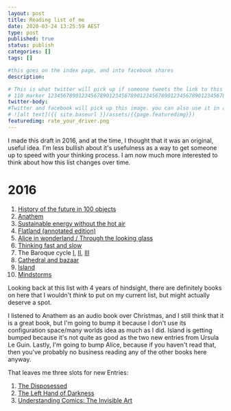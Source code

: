 ```yaml
---
layout: post
title: Reading list of me
date: 2020-03-24 13:25:59 AEST
type: post
published: true
status: publish
categories: []
tags: []

#this goes on the index page, and into facebook shares
description: 

# This is what twitter will pick up if someone tweets the link to this page 
# 110 marker 1234567890123456789012345678901234567890123456789012345678901234567890123456789012345678901234567890123456789
twitter-body:
#Twitter and facebook will pick up this image. you can also use it in a post with:
# ![alt text]({{ site.baseurl }}/assets/{{page.featuredimg}}) 
featuredimg: rate_your_driver.png
---
```

I made this draft in 2016, and at the time, I thought that it was an original, useful idea. I'm less bullish about it's usefulness as a way to get someone up to speed with your thinking process. I am now much more interested to think about how this list changes over time.

# 2016

1. [History of the future in 100 objects](https://www.amazon.com/History-Future-100-Objects/dp/0955181097/ref=sr_1_1)
1. [Anathem](https://www.amazon.com/Neal-Stephenson-Anathem-William-Morrow/dp/B0082MTVSU/ref=sr_1_2)
1. [Sustainable energy without the hot air](https://www.amazon.com/Sustainable-Energy-Without-Hot-Air-dp-0954452933/dp/0954452933/ref=mt_paperback)
1. [Flatland (annotated edition)](https://www.amazon.com/Stewart-Annotated-Flatland-annotated-Hardcover/dp/B00SB0ZKFQ/ref=sr_1_1)
1. [Alice in wonderland / Through the looking glass](https://www.amazon.com/Alice-Wonderland-Collection-Underground-Illustrated-ebook/dp/B01DWL6K6Q/ref=sr_1_4)
1. [Thinking fast and slow](https://www.amazon.com/Thinking-Fast-Slow-Daniel-Kahneman/dp/0374533555/ref=sr_1_1)
1. The Baroque cycle [I](https://www.amazon.com/Quicksilver-Baroque-Stephenson-Author-Paperback/dp/B00V6XZD4I/ref=sr_1_1), [II](https://www.amazon.com/gp/product/0060733357/ref=dbs_a_def_rwt_hsch_vapi_tpbk_p1_i7), [III](https://www.amazon.com/gp/product/0060750863/ref=dbs_a_def_rwt_hsch_vapi_tpbk_p1_i8)
1. [Cathedral and bazaar](https://www.amazon.com/Cathedral-Bazaar-Musings-Accidental-Revolutionary-ebook/dp/B0026OR3LM/ref=sr_1_1)
1. [Island](https://www.amazon.com/Island-Aldous-Huxley-ebook/dp/B07DBBRKTM/ref=sr_1_1)
1. [Mindstorms](https://www.amazon.com/Mindstorms-Children-Computers-Powerful-Ideas/dp/0465046746/ref=sr_1_1)

Looking back at this list with 4 years of hindsight, there are definitely books on here that I wouldn't _think_ to put on my current list, but might actually deserve a spot.

I listened to Anathem as an audio book over Christmas, and I still think that it is a great book, but I'm going to bump it because I don't use its configuration space/many worlds idea as much as I did. Island is getting bumped because it's not quite as good as the two new entries from Ursula Le Guin. Lastly, I'm going to bump Alice, because if you haven't read that, then you've probably no business reading any of the other books here anyway.

That leaves me three slots for new Entries:

1. [The Disposessed](https://www.amazon.com/Dispossessed-S-F-MASTERWORKS-Ursula-Guin-ebook/dp/B0151Q54OE/ref=sr_1_1)
1. [The Left Hand of Darkness](https://www.amazon.com/gp/product/0441478123/ref=dbs_a_def_rwt_bibl_vppi_i1)
1. [Understanding Comics: The Invisible Art](https://www.amazon.com/Understanding-Comics-Invisible-10-May-2001-Paperback/dp/B011T7TJRW/ref=sr_1_1)